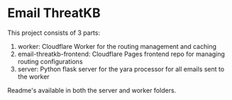 # Email ThreatKB

This project consists of 3 parts:
1. worker: Cloudflare Worker for the routing management and caching
2. email-threatkb-frontend: Cloudflare Pages frontend repo for managing routing configurations
3. server: Python flask server for the yara processor for all emails sent to the worker

Readme's available in both the server and worker folders.
